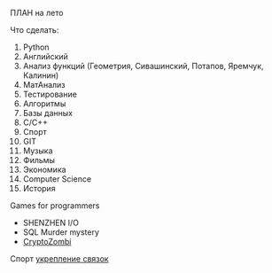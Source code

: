 ПЛАН на лето

Что сделать:
1. Python
2. Английский
3. Анализ функций (Геометрия, Сивашинский, Потапов, Яремчук, Калинин)
4. МатАнализ
5. Тестирование
6. Алгоритмы
7. Базы данных
8. C/C++
9. Спорт
10. GIT
11. Музыка
12. Фильмы 
13. Экономика
14. Computer Science 
15. История


Games for programmers

 * SHENZHEN I/O
 * SQL Murder mystery
 * [CryptoZombi](https://cryptozombies.io/)

Спорт
[укрепление связок](https://www.youtube.com/watch?v=tr14_ptoYhw)
